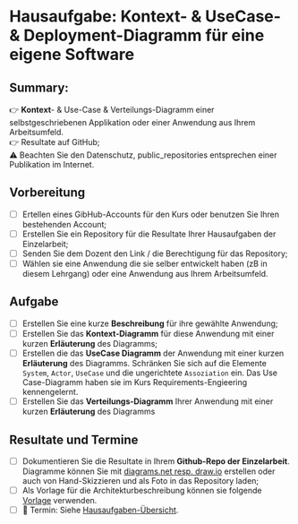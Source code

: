 # Hausaufgabe: Kontext- & UseCase- & Deployment-Diagramm für eine eigene Software

## Summary:<br>
:point_right: **Kontext**- & Use-Case & Verteilungs-Diagramm einer selbstgeschriebenen Applikation oder einer Anwendung aus Ihrem Arbeitsumfeld. 
<br>:point_right: Resultate auf GitHub;
<br>:warning: Beachten Sie den Datenschutz, public_repositories entsprechen einer Publikation im Internet.

## Vorbereitung
- [ ] Ertellen eines GibHub-Accounts für den Kurs oder benutzen Sie Ihren bestehenden Account;
- [ ] Erstellen Sie ein Repository für die Resultate Ihrer Hausaufgaben der Einzelarbeit; 
- [ ] Senden Sie dem Dozent den Link / die Berechtigung für das Repository;
- [ ] Wählen sie eine Anwendung die sie selber entwickelt haben (zB in diesem Lehrgang) oder eine Anwendung aus Ihrem Arbeitsumfeld.

## Aufgabe
- [ ] Erstellen Sie eine kurze **Beschreibung** für ihre gewählte Anwendung;
- [ ] Erstellen Sie das **Kontext-Diagramm** für diese Anwendung mit einer kurzen **Erläuterung** des Diagramms;
- [ ] Erstellen die das **UseCase Diagramm** der Anwendung mit einer kurzen **Erläuterung** des Diagramms. Schränken Sie sich auf die Elemente `System`, `Actor`, `UseCase` und die ungerichtete `Assoziation` ein. Das Use Case-Diagramm haben sie im Kurs Requirements-Engieering kennengelernt.
- [ ] Erstellen Sie das **Verteilungs-Diagramm** Ihrer Anwendung mit einer kurzen **Erläuterung** des Diagramms

## Resultate und Termine
- [ ] Dokumentieren Sie die Resultate in Ihrem **Github-Repo der Einzelarbeit**. Diagramme können Sie mit [diagrams.net resp. draw.io](https://www.drawio.com/) erstellen oder auch von Hand-Skizzieren und als Foto in das Repository laden;
- [ ] Als Vorlage für die Architekturbeschreibung können sie folgende [Vorlage](ArchDocVorl.md) verwenden.
- [ ] :date: Termin: Siehe [Hausaufgaben-Übersicht](README.md).
